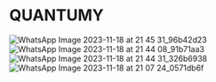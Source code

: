 # QUANTUMY
![WhatsApp Image 2023-11-18 at 21 45 31_96b42d23](https://github.com/amaaty/QUANTUMY-/assets/9899853/047e1d43-b929-4a1c-8141-e9d91809166b)
![WhatsApp Image 2023-11-18 at 21 44 08_91b71aa3](https://github.com/amaaty/QUANTUMY-/assets/9899853/6f81c069-9431-4e36-bc25-54f55d0ece49)
![WhatsApp Image 2023-11-18 at 21 44 31_326b6938](https://github.com/amaaty/QUANTUMY-/assets/9899853/f31a74a8-cf49-47a9-a90c-2a41bf86b786)
![WhatsApp Image 2023-11-18 at 21 07 24_0571db6f](https://github.com/amaaty/QUANTUMY-/assets/9899853/d71403bc-9ee9-47c4-a72c-ba6515ae82ba)
